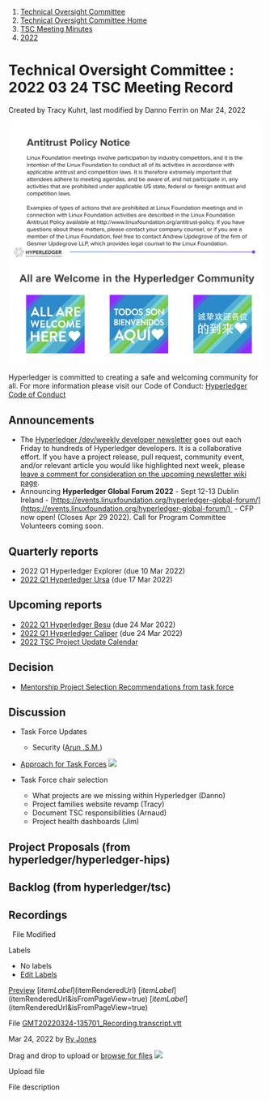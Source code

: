 1. [Technical Oversight Committee](index.html)
2. [Technical Oversight Committee Home](Technical-Oversight-Committee-Home_21430274.html)
3. [TSC Meeting Minutes](TSC-Meeting-Minutes_21448544.html)
4. [2022](2022_21443639.html)

# Technical Oversight Committee : 2022 03 24 TSC Meeting Record

Created by Tracy Kuhrt, last modified by Danno Ferrin on Mar 24, 2022

![](attachments/21431877/21448548.png?height=250) ![](attachments/21431877/21448549.png?height=250)

Hyperledger is committed to creating a safe and welcoming community for all. For more information please visit our Code of Conduct: [Hyperledger Code of Conduct](https://lf-hyperledger.atlassian.net/wiki/spaces/HYP/pages/19595281/Hyperledger+Code+of+Conduct)

## Announcements

- The [Hyperledger /dev/weekly developer newsletter](https://lf-hyperledger.atlassian.net/wiki/pages/viewpage.action?pageId=17170445) goes out each Friday to hundreds of Hyperledger developers. It is a collaborative effort. If you have a project release, pull request, community event, and/or relevant article you would like highlighted next week, please [leave a comment for consideration on the upcoming newsletter wiki page](https://lf-hyperledger.atlassian.net/wiki/display/DR/2021).
- Announcing **Hyperledger Global Forum 2022** - Sept 12-13 Dublin Ireland - [https://events.linuxfoundation.org/hyperledger-global-forum/](https://events.linuxfoundation.org/hyperledger-global-forum/)  - CFP now open! (Closes Apr 29 2022). Call for Program Committee Volunteers coming soon.

## Quarterly reports

- 2022 Q1 Hyperledger Explorer (due 10 Mar 2022)
- [2022 Q1 Hyperledger Ursa](2022-Q1-Hyperledger-Ursa_21444176.html) (due 17 Mar 2022)

## Upcoming reports

- [2022 Q1 Hyperledger Besu](2022-Q1-Hyperledger-Besu_21444234.html) (due 24 Mar 2022)
- [2022 Q1 Hyperledger Caliper](https://lf-hyperledger.atlassian.net/wiki/display/TSC/2022+Q1+Hyperledger+Caliper) (due 24 Mar 2022)
- [2022 TSC Project Update Calendar](https://lf-hyperledger.atlassian.net/wiki/display/TSC/2022+TSC+Project+Update+Calendar)

## Decision

- [Mentorship Project Selection Recommendations from task force](https://urldefense.proofpoint.com/v2/url?u=https-3A__wiki.hyperledger.org_display_INTERN_2022-2BProjects&d=DwMGaQ&c=eIGjsITfXP_y-DLLX0uEHXJvU8nOHrUK8IrwNKOtkVU&r=7LpfyaMR44exzQCWvxiAAfpAoMMDWWRNgSJjU7B7o4c&m=8JDgH8kEbZ5IEIXJQXBqOPsXl9fGU_A1MU94sUicbVemYDzkW_TnosW3Mo365vdY&s=yHVACZeKdL-RSz5CXgtMiuv-Pmxa6KS99K88W90dEe0&e=)

## Discussion

- Task Force Updates
  
  - Security ([Arun .S.M.](https://lf-hyperledger.atlassian.net/wiki/people/621a0e5097d313006ba7386a?ref=confluence))
- [Approach for Task Forces](https://lists.hyperledger.org/g/tsc/message/3741) ![](plugins/servlet/confluence/placeholder/unknown-macro)
- Task Force chair selection
  
  - What projects are we missing within Hyperledger (Danno)
  - Project families website revamp (Tracy)
  - Document TSC responsibilities (Arnaud)
  - Project health dashboards (Jim)

## Project Proposals (from hyperledger/hyperledger-hips)

## Backlog (from hyperledger/tsc)

## Recordings

  File Modified

Labels

- No labels
- [Edit Labels](# "Edit Labels")

[Preview]() [$itemLabel]($itemRenderedUrl) [$itemLabel]($itemRenderedUrl&isFromPageView=true) [$itemLabel]($itemRenderedUrl&isFromPageView=true)

File [GMT20220324-135701\_Recording.transcript.vtt](attachments/21444193/21455892.vtt "Download")

Mar 24, 2022 by [Ry Jones](/wiki/people/557058:078cecfc-fb17-4d9a-8759-b5b74efa6850)

Drag and drop to upload or [browse for files]() ![](images/icons/wait.gif)

Upload file

File description
